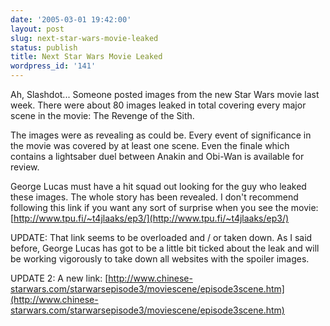 ```yaml
---
date: '2005-03-01 19:42:00'
layout: post
slug: next-star-wars-movie-leaked
status: publish
title: Next Star Wars Movie Leaked
wordpress_id: '141'
---
```


Ah, Slashdot... Someone posted images from the new Star Wars movie last week. There were about 80 images leaked in total covering every major scene in the movie: The Revenge of the Sith.




The images were as revealing as could be. Every event of significance in the movie was covered by at least one scene. Even the finale which contains a lightsaber duel between Anakin and Obi-Wan is available for review.




George Lucas must have a hit squad out looking for the guy who leaked these images. The whole story has been revealed. I don't recommend following this link if you want any sort of surprise when you see the movie: [http://www.tpu.fi/~t4jlaaks/ep3/](http://www.tpu.fi/~t4jlaaks/ep3/)




UPDATE: That link seems to be overloaded and / or taken down. As I said before, George Lucas has got to be a little bit ticked about the leak and will be working vigorously to take down all websites with the spoiler images.




UPDATE 2: A new link: [http://www.chinese-starwars.com/starwarsepisode3/moviescene/episode3scene.htm](http://www.chinese-starwars.com/starwarsepisode3/moviescene/episode3scene.htm)



